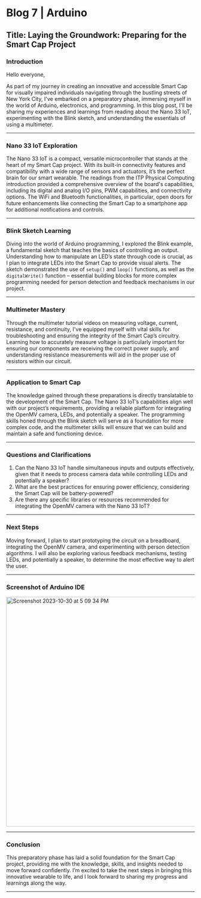# Blog 7 | Arduino
## **Title**: Laying the Groundwork: Preparing for the Smart Cap Project

### **Introduction**
Hello everyone,

As part of my journey in creating an innovative and accessible Smart Cap for visually impaired individuals navigating through the bustling streets of New York City, I've embarked on a preparatory phase, immersing myself in the world of Arduino, electronics, and programming. In this blog post, I'll be sharing my experiences and learnings from reading about the Nano 33 IoT, experimenting with the Blink sketch, and understanding the essentials of using a multimeter.

---

### **Nano 33 IoT Exploration**
The Nano 33 IoT is a compact, versatile microcontroller that stands at the heart of my Smart Cap project. With its built-in connectivity features and compatibility with a wide range of sensors and actuators, it’s the perfect brain for our smart wearable. The readings from the ITP Physical Computing introduction provided a comprehensive overview of the board's capabilities, including its digital and analog I/O pins, PWM capabilities, and connectivity options. The WiFi and Bluetooth functionalities, in particular, open doors for future enhancements like connecting the Smart Cap to a smartphone app for additional notifications and controls.

---

### **Blink Sketch Learning**
Diving into the world of Arduino programming, I explored the Blink example, a fundamental sketch that teaches the basics of controlling an output. Understanding how to manipulate an LED’s state through code is crucial, as I plan to integrate LEDs into the Smart Cap to provide visual alerts. The sketch demonstrated the use of `setup()` and `loop()` functions, as well as the `digitalWrite()` function – essential building blocks for more complex programming needed for person detection and feedback mechanisms in our project.

---

### **Multimeter Mastery**
Through the multimeter tutorial videos on measuring voltage, current, resistance, and continuity, I've equipped myself with vital skills for troubleshooting and ensuring the integrity of the Smart Cap’s circuitry. Learning how to accurately measure voltage is particularly important for ensuring our components are receiving the correct power supply, and understanding resistance measurements will aid in the proper use of resistors within our circuit.

---

### **Application to Smart Cap**
The knowledge gained through these preparations is directly translatable to the development of the Smart Cap. The Nano 33 IoT’s capabilities align well with our project’s requirements, providing a reliable platform for integrating the OpenMV camera, LEDs, and potentially a speaker. The programming skills honed through the Blink sketch will serve as a foundation for more complex code, and the multimeter skills will ensure that we can build and maintain a safe and functioning device.

---

### **Questions and Clarifications**
1. Can the Nano 33 IoT handle simultaneous inputs and outputs effectively, given that it needs to process camera data while controlling LEDs and potentially a speaker?
2. What are the best practices for ensuring power efficiency, considering the Smart Cap will be battery-powered?
3. Are there any specific libraries or resources recommended for integrating the OpenMV camera with the Nano 33 IoT?

---

### **Next Steps**
Moving forward, I plan to start prototyping the circuit on a breadboard, integrating the OpenMV camera, and experimenting with person detection algorithms. I will also be exploring various feedback mechanisms, testing LEDs, and potentially a speaker, to determine the most effective way to alert the user.

---

### **Screenshot of Arduino IDE**

<img width="612" alt="Screenshot 2023-10-30 at 5 09 34 PM" src="https://github.com/basil-ahmed/Wearables/assets/90772853/862ab639-3a4e-43e9-bb21-7140562a7da9">

---

### **Conclusion**
This preparatory phase has laid a solid foundation for the Smart Cap project, providing me with the knowledge, skills, and insights needed to move forward confidently. I’m excited to take the next steps in bringing this innovative wearable to life, and I look forward to sharing my progress and learnings along the way.

---
